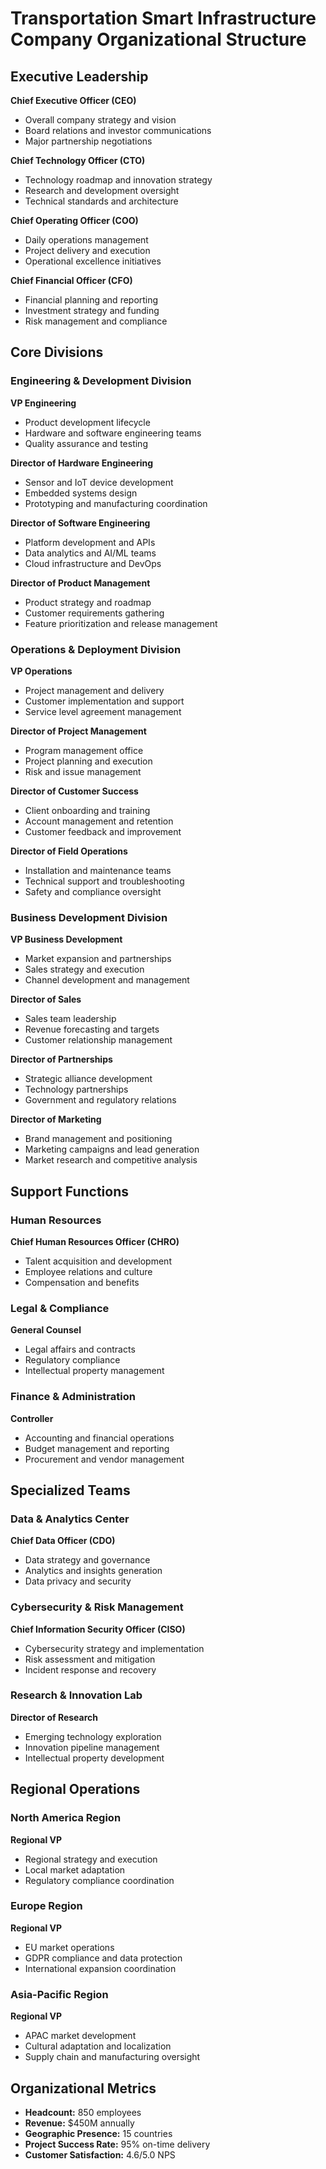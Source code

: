 # Transportation Smart Infrastructure Company Organizational Structure

## Executive Leadership
**Chief Executive Officer (CEO)**  
- Overall company strategy and vision  
- Board relations and investor communications  
- Major partnership negotiations  

**Chief Technology Officer (CTO)**  
- Technology roadmap and innovation strategy  
- Research and development oversight  
- Technical standards and architecture  

**Chief Operating Officer (COO)**  
- Daily operations management  
- Project delivery and execution  
- Operational excellence initiatives  

**Chief Financial Officer (CFO)**  
- Financial planning and reporting  
- Investment strategy and funding  
- Risk management and compliance  

## Core Divisions

### Engineering & Development Division
**VP Engineering**  
- Product development lifecycle  
- Hardware and software engineering teams  
- Quality assurance and testing  

**Director of Hardware Engineering**  
- Sensor and IoT device development  
- Embedded systems design  
- Prototyping and manufacturing coordination  

**Director of Software Engineering**  
- Platform development and APIs  
- Data analytics and AI/ML teams  
- Cloud infrastructure and DevOps  

**Director of Product Management**  
- Product strategy and roadmap  
- Customer requirements gathering  
- Feature prioritization and release management  

### Operations & Deployment Division
**VP Operations**  
- Project management and delivery  
- Customer implementation and support  
- Service level agreement management  

**Director of Project Management**  
- Program management office  
- Project planning and execution  
- Risk and issue management  

**Director of Customer Success**  
- Client onboarding and training  
- Account management and retention  
- Customer feedback and improvement  

**Director of Field Operations**  
- Installation and maintenance teams  
- Technical support and troubleshooting  
- Safety and compliance oversight  

### Business Development Division
**VP Business Development**  
- Market expansion and partnerships  
- Sales strategy and execution  
- Channel development and management  

**Director of Sales**  
- Sales team leadership  
- Revenue forecasting and targets  
- Customer relationship management  

**Director of Partnerships**  
- Strategic alliance development  
- Technology partnerships  
- Government and regulatory relations  

**Director of Marketing**  
- Brand management and positioning  
- Marketing campaigns and lead generation  
- Market research and competitive analysis  

## Support Functions

### Human Resources
**Chief Human Resources Officer (CHRO)**  
- Talent acquisition and development  
- Employee relations and culture  
- Compensation and benefits  

### Legal & Compliance
**General Counsel**  
- Legal affairs and contracts  
- Regulatory compliance  
- Intellectual property management  

### Finance & Administration
**Controller**  
- Accounting and financial operations  
- Budget management and reporting  
- Procurement and vendor management  

## Specialized Teams

### Data & Analytics Center
**Chief Data Officer (CDO)**  
- Data strategy and governance  
- Analytics and insights generation  
- Data privacy and security  

### Cybersecurity & Risk Management
**Chief Information Security Officer (CISO)**  
- Cybersecurity strategy and implementation  
- Risk assessment and mitigation  
- Incident response and recovery  

### Research & Innovation Lab
**Director of Research**  
- Emerging technology exploration  
- Innovation pipeline management  
- Intellectual property development  

## Regional Operations

### North America Region
**Regional VP**  
- Regional strategy and execution  
- Local market adaptation  
- Regulatory compliance coordination  

### Europe Region
**Regional VP**  
- EU market operations  
- GDPR compliance and data protection  
- International expansion coordination  

### Asia-Pacific Region
**Regional VP**  
- APAC market development  
- Cultural adaptation and localization  
- Supply chain and manufacturing oversight  

## Organizational Metrics
- **Headcount:** 850 employees  
- **Revenue:** $450M annually  
- **Geographic Presence:** 15 countries  
- **Project Success Rate:** 95% on-time delivery  
- **Customer Satisfaction:** 4.6/5.0 NPS